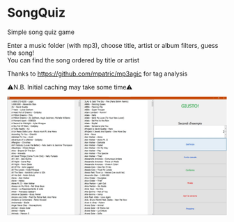 # SongQuiz
Simple song quiz game

Enter a music folder (with mp3), choose title, artist or album filters, guess the song!<br>
You can find the song ordered by title or artist

Thanks to https://github.com/mpatric/mp3agic for tag analysis

⚠N.B. Initial caching may take some time⚠

<img src="readme_img.jpg">

